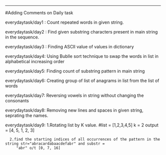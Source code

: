 ---------------------------------------------------------------------------------------------------------------------------------------------------------------------------------
#Adding Comments on Daily task

everydaytask/day1 : Count repeated words in given string.

everydaytask/day2 : Find given substring characters present in main string in the sequence.

everydaytask/day3 : Finding ASCII value of values in dictionary

everydaytask/day4: Using Bublle sort technique to swap the words in list in alphabetical increasing order

everydaytask/day5: Finding count of substring pattern in main string

everydaytask/day6: Creating group of list of anagrams in list from the list of words

everydaytask/day7: Reversing vowels in string without changing the consonants

everydaytask/day8: Removing new lines and spaces in given string, seprating the names.

everydaytask/day9: 
      1.Rotating list by K value. #list = [1,2,3,4,5] k = 2 output = [4, 5, 1, 2, 3]
      
      2.find the starting indices of all occurrences of the pattern in the string str="abracardabaacdefabr" and substr = 
         "abr" o/t [0, 7, 16]
